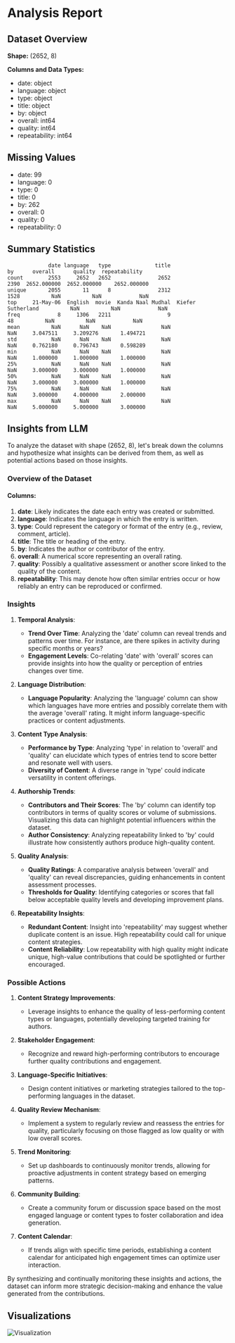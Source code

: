 # Analysis Report

## Dataset Overview
**Shape:** (2652, 8)

**Columns and Data Types:**
- date: object
- language: object
- type: object
- title: object
- by: object
- overall: int64
- quality: int64
- repeatability: int64

## Missing Values
- date: 99
- language: 0
- type: 0
- title: 0
- by: 262
- overall: 0
- quality: 0
- repeatability: 0

## Summary Statistics
```text
             date language   type              title                 by      overall      quality  repeatability
count        2553     2652   2652               2652               2390  2652.000000  2652.000000    2652.000000
unique       2055       11      8               2312               1528          NaN          NaN            NaN
top     21-May-06  English  movie  Kanda Naal Mudhal  Kiefer Sutherland          NaN          NaN            NaN
freq            8     1306   2211                  9                 48          NaN          NaN            NaN
mean          NaN      NaN    NaN                NaN                NaN     3.047511     3.209276       1.494721
std           NaN      NaN    NaN                NaN                NaN     0.762180     0.796743       0.598289
min           NaN      NaN    NaN                NaN                NaN     1.000000     1.000000       1.000000
25%           NaN      NaN    NaN                NaN                NaN     3.000000     3.000000       1.000000
50%           NaN      NaN    NaN                NaN                NaN     3.000000     3.000000       1.000000
75%           NaN      NaN    NaN                NaN                NaN     3.000000     4.000000       2.000000
max           NaN      NaN    NaN                NaN                NaN     5.000000     5.000000       3.000000
```

## Insights from LLM
To analyze the dataset with shape (2652, 8), let's break down the columns and hypothesize what insights can be derived from them, as well as potential actions based on those insights.

### Overview of the Dataset

#### Columns:
1. **date**: Likely indicates the date each entry was created or submitted. 
2. **language**: Indicates the language in which the entry is written.
3. **type**: Could represent the category or format of the entry (e.g., review, comment, article).
4. **title**: The title or heading of the entry.
5. **by**: Indicates the author or contributor of the entry.
6. **overall**: A numerical score representing an overall rating.
7. **quality**: Possibly a qualitative assessment or another score linked to the quality of the content.
8. **repeatability**: This may denote how often similar entries occur or how reliably an entry can be reproduced or confirmed.

### Insights

1. **Temporal Analysis**:
   - **Trend Over Time**: Analyzing the 'date' column can reveal trends and patterns over time. For instance, are there spikes in activity during specific months or years?
   - **Engagement Levels**: Co-relating 'date' with 'overall' scores can provide insights into how the quality or perception of entries changes over time.

2. **Language Distribution**:
   - **Language Popularity**: Analyzing the 'language' column can show which languages have more entries and possibly correlate them with the average 'overall' rating. It might inform language-specific practices or content adjustments.

3. **Content Type Analysis**:
   - **Performance by Type**: Analyzing 'type' in relation to 'overall' and 'quality' can elucidate which types of entries tend to score better and resonate well with users.
   - **Diversity of Content**: A diverse range in 'type' could indicate versatility in content offerings.

4. **Authorship Trends**:
   - **Contributors and Their Scores**: The 'by' column can identify top contributors in terms of quality scores or volume of submissions. Visualizing this data can highlight potential influencers within the dataset.
   - **Author Consistency**: Analyzing repeatability linked to 'by' could illustrate how consistently authors produce high-quality content.

5. **Quality Analysis**:
   - **Quality Ratings**: A comparative analysis between 'overall' and 'quality' can reveal discrepancies, guiding enhancements in content assessment processes.
   - **Thresholds for Quality**: Identifying categories or scores that fall below acceptable quality levels and developing improvement plans.

6. **Repeatability Insights**:
   - **Redundant Content**: Insight into 'repeatability' may suggest whether duplicate content is an issue. High repeatability could call for unique content strategies.
   - **Content Reliability**: Low repeatability with high quality might indicate unique, high-value contributions that could be spotlighted or further encouraged.

### Possible Actions

1. **Content Strategy Improvements**:
   - Leverage insights to enhance the quality of less-performing content types or languages, potentially developing targeted training for authors.
   
2. **Stakeholder Engagement**:
   - Recognize and reward high-performing contributors to encourage further quality contributions and engagement.

3. **Language-Specific Initiatives**:
   - Design content initiatives or marketing strategies tailored to the top-performing languages in the dataset.

4. **Quality Review Mechanism**:
   - Implement a system to regularly review and reassess the entries for quality, particularly focusing on those flagged as low quality or with low overall scores.

5. **Trend Monitoring**:
   - Set up dashboards to continuously monitor trends, allowing for proactive adjustments in content strategy based on emerging patterns.

6. **Community Building**:
   - Create a community forum or discussion space based on the most engaged language or content types to foster collaboration and idea generation.

7. **Content Calendar**:
   - If trends align with specific time periods, establishing a content calendar for anticipated high engagement times can optimize user interaction.

By synthesizing and continually monitoring these insights and actions, the dataset can inform more strategic decision-making and enhance the value generated from the contributions.

## Visualizations
![Visualization](/correlation_heatmap.png)
